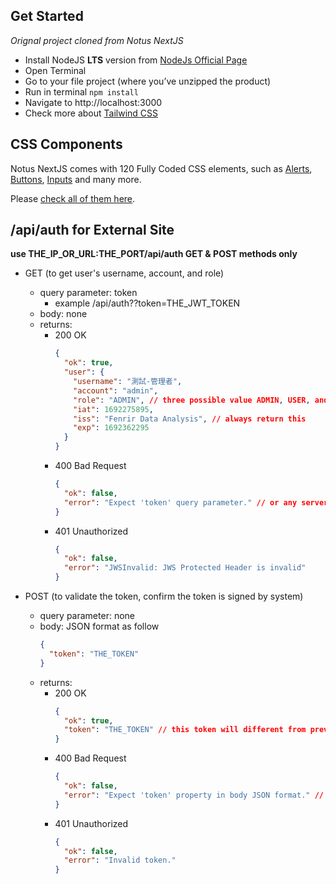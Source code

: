 ## Get Started

_Orignal project cloned from Notus NextJS_

- Install NodeJS **LTS** version from <a href="https://nodejs.org/en/">NodeJs Official Page</a>
- Open Terminal
- Go to your file project (where you’ve unzipped the product)
- Run in terminal `npm install`
- Navigate to http://localhost:3000
- Check more about [Tailwind CSS](https://tailwindcss.com/)

## CSS Components

Notus NextJS comes with 120 Fully Coded CSS elements, such as [Alerts](https://www.creative-tim.com/learning-lab/tailwind/nextjs/alerts/notus?ref=nnjs-github-readme), [Buttons](https://www.creative-tim.com/learning-lab/tailwind/nextjs/buttons/notus?ref=nnjs-github-readme), [Inputs](https://www.creative-tim.com/learning-lab/tailwind/nextjs/inputs/notus?ref=nnjs-github-readme) and many more.

Please [check all of them here](https://www.creative-tim.com/learning-lab/tailwind/nextjs/alerts/notus?ref=nnjs-github-readme).

## /api/auth for External Site

**use THE_IP_OR_URL:THE_PORT/api/auth GET & POST methods only**

- GET (to get user's username, account, and role)

  - query parameter: token
    - example /api/auth??token=THE_JWT_TOKEN
  - body: none
  - returns:
    - 200 OK
      ```json
      {
        "ok": true,
        "user": {
          "username": "測試-管理者",
          "account": "admin",
          "role": "ADMIN", // three possible value ADMIN, USER, and GUEST
          "iat": 1692275895,
          "iss": "Fenrir Data Analysis", // always return this
          "exp": 1692362295
        }
      }
      ```
    - 400 Bad Request
      ```json
      {
        "ok": false,
        "error": "Expect 'token' query parameter." // or any server side or token parse error message
      }
      ```
    - 401 Unauthorized
      ```json
      {
        "ok": false,
        "error": "JWSInvalid: JWS Protected Header is invalid"
      }
      ```

- POST (to validate the token, confirm the token is signed by system)
  - query parameter: none
  - body: JSON format as follow
    ```json
    {
      "token": "THE_TOKEN"
    }
    ```
  - returns:
    - 200 OK
      ```json
      {
        "ok": true,
        "token": "THE_TOKEN" // this token will different from previous(POST body) because of different iat and exp.
      }
      ```
    - 400 Bad Request
      ```json
      {
        "ok": false,
        "error": "Expect 'token' property in body JSON format." // or any server side or token parse error message
      }
      ```
    - 401 Unauthorized
      ```json
      {
        "ok": false,
        "error": "Invalid token."
      }
      ```
